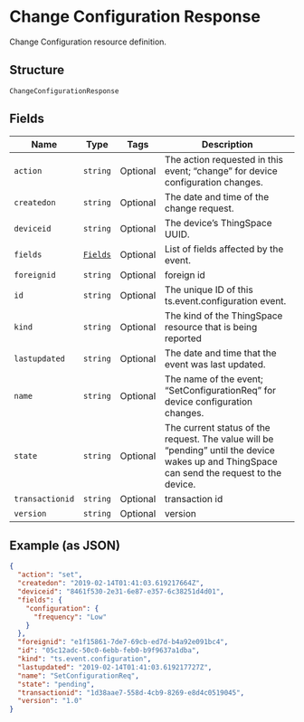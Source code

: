 
# Change Configuration Response

Change Configuration resource definition.

## Structure

`ChangeConfigurationResponse`

## Fields

| Name | Type | Tags | Description |
|  --- | --- | --- | --- |
| `action` | `string` | Optional | The action requested in this event; “change” for device configuration changes. |
| `createdon` | `string` | Optional | The date and time of the change request. |
| `deviceid` | `string` | Optional | The device’s ThingSpace UUID. |
| `fields` | [`Fields`](../../doc/models/fields.md) | Optional | List of fields affected by the event. |
| `foreignid` | `string` | Optional | foreign id |
| `id` | `string` | Optional | The unique ID of this ts.event.configuration event. |
| `kind` | `string` | Optional | The kind of the ThingSpace resource that is being reported |
| `lastupdated` | `string` | Optional | The date and time that the event was last updated. |
| `name` | `string` | Optional | The name of the event; “SetConfigurationReq” for device configuration changes. |
| `state` | `string` | Optional | The current status of the request. The value will be “pending” until the device wakes up and ThingSpace can send the request to the device. |
| `transactionid` | `string` | Optional | transaction id |
| `version` | `string` | Optional | version |

## Example (as JSON)

```json
{
  "action": "set",
  "createdon": "2019-02-14T01:41:03.619217664Z",
  "deviceid": "8461f530-2e31-6e87-e357-6c38251d4d01",
  "fields": {
    "configuration": {
      "frequency": "Low"
    }
  },
  "foreignid": "e1f15861-7de7-69cb-ed7d-b4a92e091bc4",
  "id": "05c12adc-50c0-6ebb-feb0-b9f9637a1dba",
  "kind": "ts.event.configuration",
  "lastupdated": "2019-02-14T01:41:03.619217727Z",
  "name": "SetConfigurationReq",
  "state": "pending",
  "transactionid": "1d38aae7-558d-4cb9-8269-e8d4c0519045",
  "version": "1.0"
}
```

